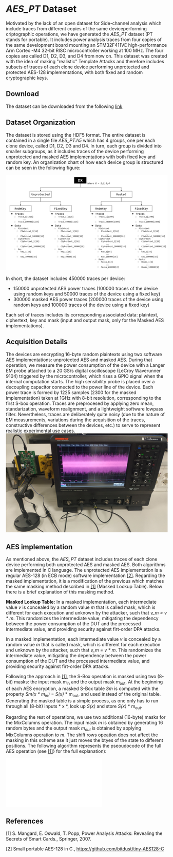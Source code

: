 # *AES_PT* Dataset
Motivated by the lack of an open dataset for Side-channel analysis which include traces from different copies of the same deviceperforming criptographic operations, we have generated the *AES_PT* dataset (PT stands for portable). It includes power analysis traces from four copies of the same development board mounting an STM32F411VE high-performance Arm Cortex -M4 32-bit RISC microcontroller working at 100 MHz.  The four copies are called D1, D2, D3, and D4 from now on. This dataset was created with the idea of making "realistic" Template Attacks and therefore includes subsets of traces of each clone device performing unprotected and protected AES-128 implementations, with both fixed and random cryptographic keys.

## Download
The dataset can be downloaded from the following [link](https://drive.google.com/file/d/1fqQ0dByvj43K93kjuIjmpciSGwbqLLuE/view?usp=sharing)


## Dataset Organization
The dataset is stored using the HDF5 format. The entire dataset is contained in a single file *AES_PT.h5* which has 4 groups, one per each clone device, called D1, D2, D3 and D4. In turn, each group is divided into smaller subgroups, as it includes traces of the device performing unprotected and masked AES implementations with both fixed key and random key. An organization chart of how each device group is structured can be seen in the following figure:

![picture](img/AES_PT_Scheme.jpg)

In short, the dataset includes 450000 traces per device: 
  - 150000 unprotected AES power traces (100000 traces of the device using random keys and 50000 traces of the device using a fixed key) 
  - 300000 masked AES power traces (200000 traces of the device using random keys and 100000 traces of the device using a fixed key)

Each set of traces includes its corresponding associated data: plaintext, ciphertext, key and mask (input and output mask, only for the Masked AES implementations).

## Acquisition Details
The devices are encrypting 16-byte random plaintexts using two software AES implementations: unprotected AES and masked AES. During that operation, we measure the power consumption of the device with a Langer EM probe attached to a 20 GS/s digital oscilloscope (LeCroy Waverunner 9104) triggered by the microcontroller, which rises a GPIO signal when the internal computation starts. The high sensibility probe is placed over a decoupling capacitor connected to the power line of the device. Each power trace is formed by 1225 samples (2300 for the masked implementation) taken at 1GHz with 8-bit resolution, corresponding to the first S-box operation. Traces are preprocesed by applying zero mean, standarization, waveform realignment, and a lightweight software lowpass filter. Nevertheless, traces are deliberately quite noisy (due to the nature of EM measurements, variations during the acquisition of the traces, constructive differences between the devices, etc.) to serve to represent realistic experimental use cases.
![picture](img/Exp_Setup.jpg)

## AES implementation

As mentioned above, the *AES_PT* dataset includes traces of each clone device performing both unprotected AES and masked AES. Both algorithms are implemented in C language. The unprotected AES implementation is a regular AES-128 (in ECB mode) software implementation [[2]](#2). Regarding the masked implementation, it is a modification of the previous which matches the same masking method described in [[1]](#1) (Masked Lookup Table). Below there is a brief explanation of this masking method.

**Masked Lookup Table:** In a masked implementation, each intermediate value *v* is concealed by a random value *m* that is called mask, which is different for each execution and unknown by the attacker, such that *v_m = v * m*. This randomizes the intermediate value, mitigating the dependency between the power consumption of the DUT and the processed intermediate value, and providing security against firt-order DPA attacks. 


<!---
In SCA over software AES implementations on microcontroller, it is common to target the S-box output as sensitive intermediate value *v = S-Box(p * k)*. The S-Box operation is a substitution box (lookup table) used in the Rijndael cipher. Since this dataset includes traces corresponding to the first S-box operation only, we will focus on that part of the masking method (see [[1]](#1)} for the full explanation, including the masking of the rest of intermediate values). 
-->

In a masked implementation, each intermediate value *v* is concealed by a random value *m* that is called mask, which is different for each execution and unknown by the attacker, such that *v_m = v * m*. This randomizes the intermediate value, mitigating the dependency between the power consumption of the DUT and the processed intermediate value, and providing security against firt-order DPA attacks. 

Following the approach in [[1]](#1), the S-Box operation is masked using two (8-bit) masks: the input mask m<sub>in</sub> and the output mask m<sub>out</sub>. At the beginning of each AES encryption, a masked S-Box table *Sm* is computed with the property *Sm(x * m<sub>in</sub>)* = *S(x)* * m<sub>out</sub>, and used instead of the original table. Generating the masked table is a simple process, as one only has to run through all (8-bit) inputs * x *, look up *S(x)* and store *S(x)* * m<sub>out</sub>. 

Regarding the rest of operations, we use two additional (16-byte) masks for the MixColumns operation. The input mask *m* is obtained by generating 16 random bytes and the output mask *m<sub>out</sub>* is obtained by applying MixColumns operation to *m*. The shift rows opeation does not affect the masking in this scheme ase it just moves the btyes of the state to different positions. The following algorithm represents the pseoudocode of the full AES operation (see [[1]](#1)} for the full explanation):

![picture](img/AESPT_MaskedAES_pseudocode.pdf)

## References
<a id="1">[1]</a> 
S. Mangard, E. Oswald, T. Popp,
Power Analysis Attacks: Revealing the Secrets of Smart Cards.,
Springer, 2007.

<a id="2">[2]</a> 
Small portable AES-128 in C.,
https://github.com/bitdust/tiny-AES128-C
